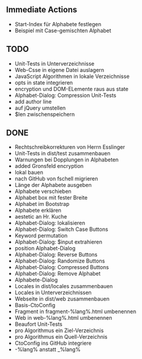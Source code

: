 ## Immediate Actions

* Start-Index für Alphabete festlegen
* Beispiel mit Case-gemischten Alphabet

## TODO

* Unit-Tests in Unterverzeichnisse
* Web-Csse in eigene Datei auslagern
* JavaScript Algorithmen in lokale Verzeichnisse
* opts in state integrieren
* encryption und DOM-ELemente raus aus state
* Alphabet-Dialog: Compression Unit-Tests
* add author line
* auf jQuery umstellen
* $len zwischenspeichern

## DONE

* Rechtschreibkorrekturen von Herrn Esslinger
* Unit-Tests in dist/test zusammenbauen
* Warnungen bei Dopplungen in Alphabeten
* added Gronsfeld encryption
* lokal bauen
* nach GitHub von fschell migrieren
* Länge der Alphabete ausgeben
* Alphabete verschieben
* Alphabet box mit fester Breite
* Alphabet im Bootstrap
* Alphabete erklären
* aestetic an Hr. Kuche
* Alphabet-Dialog: lokalisieren
* Alphabet-Dialog: Switch Case Buttons
* Keyword permutation
* Alphabet-Dialog: $input extrahieren
* position Alphabet-Dialog
* Alphabet-Dialog: Reverse Buttons
* Alphabet-Dialog: Randomize Buttons
* Alphabet-Dialog: Compressed Buttons
* Alphabet-Dialog: Remove Alphabet
* Alphabete-Dialog
* Locales in dist/locales zusammenbauen
* Locales in Unterverzeichnissen
* Webseite in dist/web zusammenbauen
* Basis-CtoConfig
* Fragment in fragment-%lang%.html umbenennen
* Web in web-%lang%.html umbenennen
* Beaufort Unit-Tests
* pro Algorithmus ein Ziel-Verzeichnis
* pro Algorithmus ein Quell-Verzeichnis
* CtoConfig ins GitHub integriere
* -%lang% anstatt _%lang%
